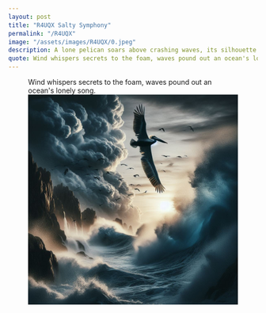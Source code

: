 ```yaml
---
layout: post
title: "R4UQX Salty Symphony"
permalink: "/R4UQX"
image: "/assets/images/R4UQX/0.jpeg"
description: A lone pelican soars above crashing waves, its silhouette etched against a stormy sky.
quote: Wind whispers secrets to the foam, waves pound out an ocean's lonely song.
---
```


<figure>
  <figcaption>Wind whispers secrets to the foam, waves pound out an ocean's lonely song.</figcaption>
  <img src="/assets/images/R4UQX/0.jpeg" alt="A lone pelican soars above crashing waves, its silhouette etched against a stormy sky." title="A lone pelican soars above crashing waves, its silhouette etched against a stormy sky.">
</figure>

